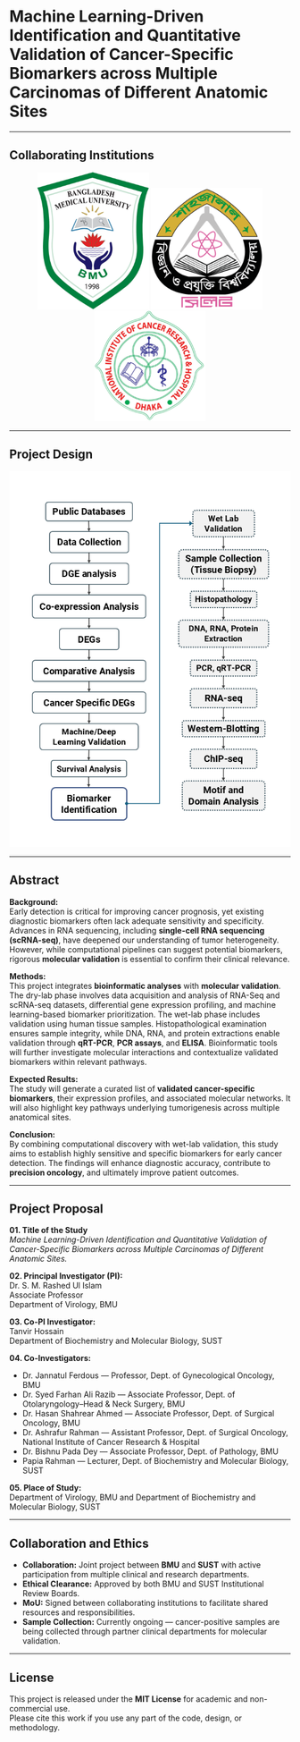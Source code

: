 # Machine Learning-Driven Identification and Quantitative Validation of Cancer-Specific Biomarkers across Multiple Carcinomas of Different Anatomic Sites

---

## Collaborating Institutions

<div align="center">
  <img src="BMU_PROJECT/design/Bangladesh_Medical_University_Logo.png" alt="BMU Logo" width="200"/>
  <img src="BMU_PROJECT/design/Shahjalal_University_of_Science_and_Technology_logo.png" alt="SUST Logo" width="200"/>
  <img src="BMU_PROJECT/design/NICRH_logo.png" alt="NICRH Logo" width="200"/>
</div>

---

## Project Design

![Project Design](BMU_PROJECT/design/Project_Design_Cancer_PG_19_Apr_25.png)

---
## Abstract

**Background:**  
Early detection is critical for improving cancer prognosis, yet existing diagnostic biomarkers often lack adequate sensitivity and specificity. Advances in RNA sequencing, including **single-cell RNA sequencing (scRNA-seq)**, have deepened our understanding of tumor heterogeneity. However, while computational pipelines can suggest potential biomarkers, rigorous **molecular validation** is essential to confirm their clinical relevance.

**Methods:**  
This project integrates **bioinformatic analyses** with **molecular validation**. The dry-lab phase involves data acquisition and analysis of RNA-Seq and scRNA-seq datasets, differential gene expression profiling, and machine learning-based biomarker prioritization. The wet-lab phase includes validation using human tissue samples. Histopathological examination ensures sample integrity, while DNA, RNA, and protein extractions enable validation through **qRT-PCR**, **PCR assays**, and **ELISA**. Bioinformatic tools will further investigate molecular interactions and contextualize validated biomarkers within relevant pathways.

**Expected Results:**  
The study will generate a curated list of **validated cancer-specific biomarkers**, their expression profiles, and associated molecular networks. It will also highlight key pathways underlying tumorigenesis across multiple anatomical sites.

**Conclusion:**  
By combining computational discovery with wet-lab validation, this study aims to establish highly sensitive and specific biomarkers for early cancer detection. The findings will enhance diagnostic accuracy, contribute to **precision oncology**, and ultimately improve patient outcomes.

---

## Project Proposal

**01. Title of the Study**  
*Machine Learning-Driven Identification and Quantitative Validation of Cancer-Specific Biomarkers across Multiple Carcinomas of Different Anatomic Sites.*

**02. Principal Investigator (PI):**  
Dr. S. M. Rashed Ul Islam  
Associate Professor  
Department of Virology, BMU  

**03. Co-PI Investigator:**  
Tanvir Hossain  
Department of Biochemistry and Molecular Biology, SUST  

**04. Co-Investigators:**  
- Dr. Jannatul Ferdous — Professor, Dept. of Gynecological Oncology, BMU  
- Dr. Syed Farhan Ali Razib — Associate Professor, Dept. of Otolaryngology–Head & Neck Surgery, BMU  
- Dr. Hasan Shahrear Ahmed — Associate Professor, Dept. of Surgical Oncology, BMU  
- Dr. Ashrafur Rahman — Assistant Professor, Dept. of Surgical Oncology, National Institute of Cancer Research & Hospital  
- Dr. Bishnu Pada Dey — Associate Professor, Dept. of Pathology, BMU  
- Papia Rahman — Lecturer, Dept. of Biochemistry and Molecular Biology, SUST  

**05. Place of Study:**  
Department of Virology, BMU and Department of Biochemistry and Molecular Biology, SUST  

---

## Collaboration and Ethics

- **Collaboration:** Joint project between **BMU** and **SUST** with active participation from multiple clinical and research departments.  
- **Ethical Clearance:** Approved by both BMU and SUST Institutional Review Boards.  
- **MoU:** Signed between collaborating institutions to facilitate shared resources and responsibilities.  
- **Sample Collection:** Currently ongoing — cancer-positive samples are being collected through partner clinical departments for molecular validation.  

---

## License

This project is released under the **MIT License** for academic and non-commercial use.  
Please cite this work if you use any part of the code, design, or methodology.

